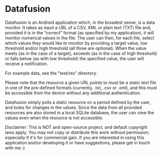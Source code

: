 # Datafusion

Datafusion is an Android application which, in the broadest sense, is a data monitor. It takes as input a URL of a CSV, XML or plain text (TXT) file and, provided it is in the “correct” format (as specified by my application), it will monitor numerical values in the file. The user can then, for each file, select which values they would like to monitor by providing a target value, low threshold and/or high threshold (all three are optional). When the value meets (as in the case of a target), exceeds (as in the case of high threshold) or falls below (as with low threshold) the specified value, the user will receive a notification.

For example data, see the "test/res" directory.

Please note that the resource a given URL points to must be a static text file in one of the pre-defined formats (currently, .txt, .csv or .xml), and this must be accessible from the device without any additional authentication.

Datafusion simply polls a static resource on a period defined by the user, and looks for changes in the values. Since the data from all provided resources are also stored in a local SQLite database, the user can view the values even when the resource is not accessible.

Disclaimer: This is NOT and open-source project, and default copyright laws apply. You may not copy or distribute this work without permission; especially if it's for commercial gain. If you are interested in using this application and/or developing it or have suggestions, please get in touch with me :)
